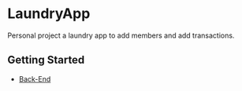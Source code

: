# LaundryApp

Personal project a laundry app to add members and add transactions.

## Getting Started

- [Back-End](./Backend/README.md)
